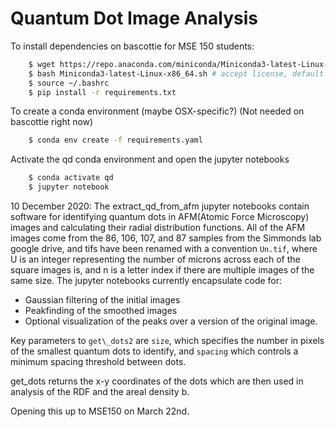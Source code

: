 # Quantum Dot Image Analysis

To install dependencies on bascottie for MSE 150 students:
```bash
    $ wget https://repo.anaconda.com/miniconda/Miniconda3-latest-Linux-x86_64.sh
    $ bash Miniconda3-latest-Linux-x86_64.sh # accept license, default options
    $ source ~/.bashrc
    $ pip install -r requirements.txt
```

To create a conda environment (maybe OSX-specific?)
(Not needed on bascottie right now)
```bash
    $ conda env create -f requirements.yaml
```
   
Activate the qd conda environment and open the jupyter notebooks
```bash
    $ conda activate qd
    $ jupyter notebook
```

10 December 2020:
The extract\_qd\_from\_afm jupyter notebooks contain software for identifying quantum dots in AFM(Atomic Force Microscopy) images and calculating their radial distribution functions.
All of the AFM images come from the 86, 106, 107, and 87 samples from the Simmonds lab google drive, and tifs have been renamed with a convention `Un.tif`, where U is an integer representing the number of microns across each of the square images is, and n is a letter index if there are multiple images of the same size. 
The jupyter notebooks currently encapsulate code for:
- Gaussian filtering of the initial images
- Peakfinding of the smoothed images
- Optional visualization of the peaks over a version of the original image.

Key parameters to `get\_dots2` are `size`, which specifies the number in pixels of the smallest quantum dots to identify, and `spacing` which controls a minimum spacing threshold between dots.

get\_dots returns the x-y coordinates of the dots which are then used in analysis of the RDF and the areal density b.

Opening this up to MSE150 on March 22nd.

